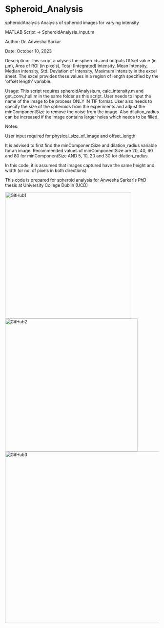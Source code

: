 # Spheroid_Analysis
spheroidAnalysis
Analysis of spheroid images for varying intensity

MATLAB Script -> SpheroidAnalysis_input.m

Author: Dr. Anwesha Sarkar

Date: October 10, 2023

Description: This script analyses the spheroids and outputs Offset value (in μm), Area of ROI (in pixels), Total (Integrated) intensity, Mean Intensity, Median intensity, Std. Deviation of Intensity, Maximum intensity in the excel sheet. The excel provides these values in a region of length specified by the 'offset length' variable.

Usage: This script requires spheroidAnalysis.m, calc_intensity.m and get_conv_hull.m in the same folder as this script. User needs to input the name of the image to be process ONLY IN TIF format. User also needs to specify the size of the spheroids from the experiments and adjust the minComponentSize to remove the noise from the image. Also dilation_radius can be increased if the image contains larger holes which needs to be filled.

Notes:

User input required for physical_size_of_image and offset_length

It is advised to first find the minComponentSize and dilation_radius variable for an image. Recommended values of minComponentSize are 20, 40, 60 and 80 for minComponentSize AND 5, 10, 20 and 30 for dilation_radius.

In this code, it is assumed that images captured have the same height and width (or no. of pixels in both directions)

This code is prepared for spheroid analysis for Anwesha Sarkar's PhD thesis at University College Dublin (UCD)

<img width="413" alt="GitHub1" src="https://github.com/user-attachments/assets/2cb97264-92f1-4e40-b398-91d29d77fb02" />
<img width="434" alt="GitHub2" src="https://github.com/user-attachments/assets/5eb0dd77-1511-4bac-8bfd-d6868b2a7b4c" />
<img width="561" alt="GitHub3" src="https://github.com/user-attachments/assets/a897eb78-566c-4031-b3fc-86a8bcd07f89" />

